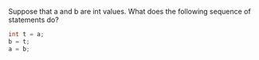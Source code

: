 Suppose that a and b are int values. What does the following sequence of statements do?
```java
int t = a;
b = t;
a = b;
```
